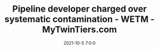 ---
"title": "Pipeline developer charged over systematic contamination - WETM - MyTwinTiers.com"
"date": "2021-10-5 7:0:0"
"feed_name": "GOOGLENEWSDRILLING"
"feed_website": "https://news.google.com/search?q=drilling%2Bincident&hl=en-US&gl=US&ceid=US:en"
"feed_rss": "https://news.google.com/rss/search?q=drilling%2Bincident&hl=en-US&gl=US&ceid=US:en"
"link": "https://www.mytwintiers.com/news-cat/pennsylvania-news/pipeline-developer-charged-over-systematic-contamination/"
"source": "{'href': 'https://www.mytwintiers.com', 'title': 'WETM - MyTwinTiers.com'}"
"file": "_posts/2021-1-1-faef8f044a4c5ecf0c4762f71371d4c032132a7f.md"
"accident": "1"
"drilling": "1"
"represented_by": "0"
"dead": "0"
"injured": "0"
"arrested": "0"
"place": "unknown place"
"where": "unknown site"
"causes": "unknown"
"place_uri": "unknown place"
---